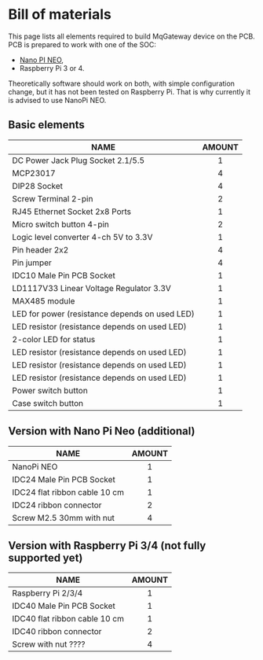 # Bill of materials

This page lists all elements required to build MqGateway device on the PCB.
PCB is prepared to work with one of the SOC:

  - [Nano PI NEO](https://www.friendlyarm.com/index.php?route=product/product&product_id=132),
  - Raspberry Pi 3 or 4.

Theoretically software should work on both, with simple configuration change, but it has not been tested on Raspberry Pi. That is why currently it is advised to use NanoPi NEO.    

## Basic elements
| NAME                                          | AMOUNT |
|-----------------------------------------------|:------:|
| DC Power Jack Plug Socket 2.1/5.5             |   1    |
| MCP23017                                      |   4    |
| DIP28 Socket                                  |   4    |
| Screw Terminal 2-pin                          |   2    |
| RJ45 Ethernet Socket 2x8 Ports                |   1    |
| Micro switch button 4-pin                     |   2    |
| Logic level converter 4-ch 5V to 3.3V         |   1    |
| Pin header 2x2                                |   4    |
| Pin jumper                                    |   4    |
| IDC10 Male Pin PCB Socket                     |   1    |
| LD1117V33 Linear Voltage Regulator 3.3V       |   1    |
| MAX485 module                                 |   1    |
| LED for power (resistance depends on used LED)|   1    |
| LED resistor (resistance depends on used LED) |   1    |
| 2-color LED for status                        |   1    |
| LED resistor (resistance depends on used LED) |   1    |
| LED resistor (resistance depends on used LED) |   1    |
| LED resistor (resistance depends on used LED) |   1    |
| Power switch button                           |   1    |
| Case switch button                            |   1    |



## Version with Nano Pi Neo (additional)

| NAME                                          | AMOUNT |
|-----------------------------------------------|:------:|
| NanoPi NEO                                    |   1    |
| IDC24 Male Pin PCB Socket                     |   1    |
| IDC24 flat ribbon cable 10 cm                 |   1    |
| IDC24 ribbon connector                        |   2    |
| Screw M2.5 30mm with nut                      |   4    |


## Version with Raspberry Pi 3/4 (not fully supported yet)

| NAME                                          | AMOUNT |
|-----------------------------------------------|:------:|
| Raspberry Pi 2/3/4                            |   1    |
| IDC40 Male Pin PCB Socket                     |   1    |
| IDC40 flat ribbon cable 10 cm                 |   1    |
| IDC40 ribbon connector                        |   2    |
| Screw with nut ????                           |   4    |


